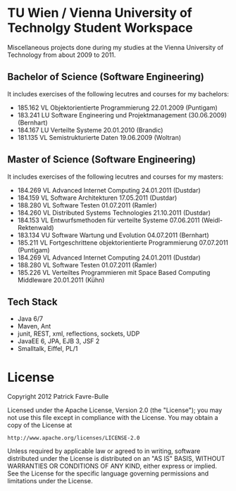 # TU Wien / Vienna University of Technolgy Student Workspace

Miscellaneous projects done during my studies at the Vienna University of Technology from about 2009 to 2011.

## Bachelor of Science (Software Engineering)
It includes exercises of the following lecutres and courses for my bachelors:

* 185.162	VL	Objektorientierte Programmierung 22.01.2009	(Puntigam)
* 183.241	LU	Software Engineering und Projektmanagement (30.06.2009) (Bernhart)
* 184.167	LU	Verteilte Systeme 20.01.2010 (Brandic)
* 181.135	VL	Semistrukturierte Daten	19.06.2009	(Woltran)

## Master of Science (Software Engineering)
It includes exercises of the following lecutres and courses for my masters:

* 184.269	VL	Advanced Internet Computing	24.01.2011 (Dustdar)
* 184.159	VL	Software Architekturen 17.05.2011 (Dustdar)
* 188.280	VL	Software Testen 01.07.2011 (Ramler)
* 184.260	VL	Distributed Systems Technologies 21.10.2011 (Dustdar)
* 184.153	VL	Entwurfsmethoden für verteilte Systeme 07.06.2011 (Weidl-Rektenwald)
* 183.134	VU	Software Wartung und Evolution 04.07.2011 (Bernhart)
* 185.211	VL	Fortgeschrittene objektorientierte Programmierung 07.07.2011 (Puntigam)
* 184.269	VL	Advanced Internet Computing 24.01.2011 (Dustdar)
* 188.280	VL	Software Testen 01.07.2011 (Ramler)
* 185.226	VL	Verteiltes Programmieren mit Space Based Computing Middleware 20.01.2011 (Kühn)

## Tech Stack

* Java 6/7  
* Maven, Ant
* junit, REST, xml, reflections, sockets, UDP
* JavaEE 6, JPA, EJB 3, JSF 2
* Smalltalk, Eiffel, PL/1

# License

Copyright 2012 Patrick Favre-Bulle

Licensed under the Apache License, Version 2.0 (the "License");
you may not use this file except in compliance with the License.
You may obtain a copy of the License at

    http://www.apache.org/licenses/LICENSE-2.0

Unless required by applicable law or agreed to in writing, software
distributed under the License is distributed on an "AS IS" BASIS,
WITHOUT WARRANTIES OR CONDITIONS OF ANY KIND, either express or implied.
See the License for the specific language governing permissions and
limitations under the License.
